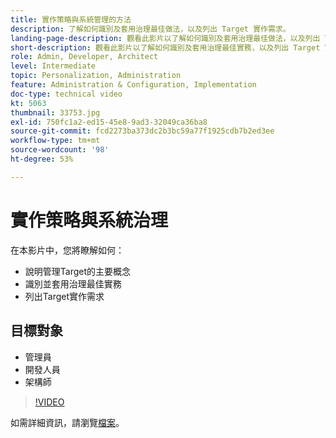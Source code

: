 ```yaml
---
title: 實作策略與系統管理的方法
description: 了解如何識別及套用治理最佳做法，以及列出 Target 實作需求。
landing-page-description: 觀看此影片以了解如何識別及套用治理最佳做法，以及列出 Target 實作需求。
short-description: 觀看此影片以了解如何識別及套用治理最佳實務，以及列出 Target 實作需求。
role: Admin, Developer, Architect
level: Intermediate
topic: Personalization, Administration
feature: Administration & Configuration, Implementation
doc-type: technical video
kt: 5063
thumbnail: 33753.jpg
exl-id: 750fc1a2-ed15-45e8-9ad3-32049ca36ba8
source-git-commit: fcd2273ba373dc2b3bc59a77f1925cdb7b2ed3ee
workflow-type: tm+mt
source-wordcount: '98'
ht-degree: 53%

---
```


# 實作策略與系統治理

在本影片中，您將瞭解如何：

* 說明管理Target的主要概念
* 識別並套用治理最佳實務
* 列出Target實作需求

## 目標對象

* 管理員
* 開發人員
* 架構師

>[!VIDEO](https://video.tv.adobe.com/v/33753/?quality=12)

如需詳細資訊，請瀏覽[檔案](https://experienceleague.adobe.com/docs/target/using/administer/administrating-target.html?lang=en)。
